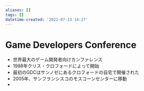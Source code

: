 ```yaml
---
aliases: []
tags: []
datetime-created: '2022-07-13 14:27'
---
```


# Game Developers Conference
- 世界最大のゲーム開発者向けカンファレンス
- 1988年クリス・クロフォードによって開始
- 最初のGDCはサンノゼにあるクロフォードの自宅で開催された
- 2005年、サンフランシスコのモスコーンセンターに移動
- 